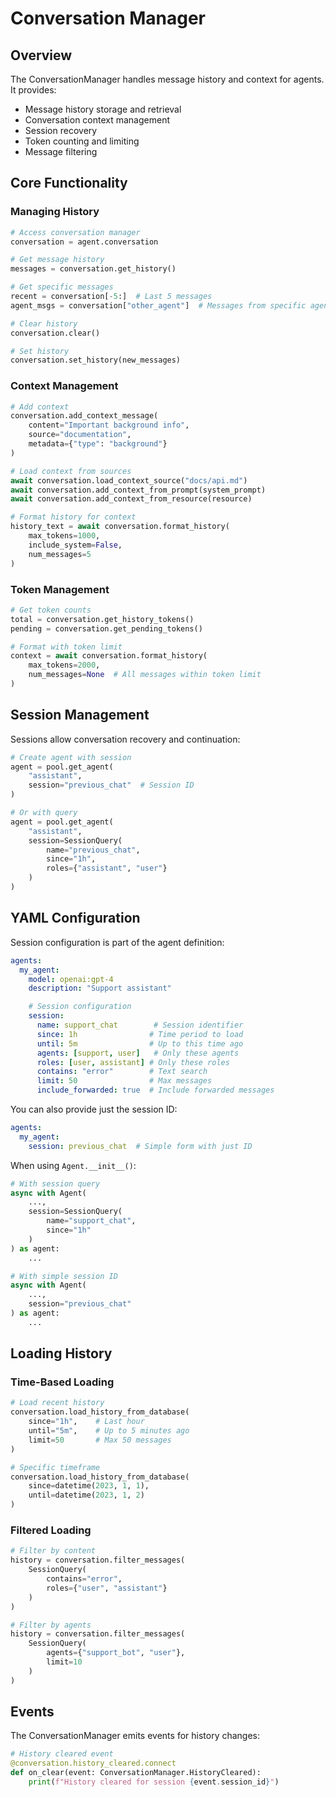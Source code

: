 # Conversation Manager

## Overview

The ConversationManager handles message history and context for agents. It provides:

- Message history storage and retrieval
- Conversation context management
- Session recovery
- Token counting and limiting
- Message filtering

## Core Functionality

### Managing History
```python
# Access conversation manager
conversation = agent.conversation

# Get message history
messages = conversation.get_history()

# Get specific messages
recent = conversation[-5:]  # Last 5 messages
agent_msgs = conversation["other_agent"]  # Messages from specific agent

# Clear history
conversation.clear()

# Set history
conversation.set_history(new_messages)
```

### Context Management
```python
# Add context
conversation.add_context_message(
    content="Important background info",
    source="documentation",
    metadata={"type": "background"}
)

# Load context from sources
await conversation.load_context_source("docs/api.md")
await conversation.add_context_from_prompt(system_prompt)
await conversation.add_context_from_resource(resource)

# Format history for context
history_text = await conversation.format_history(
    max_tokens=1000,
    include_system=False,
    num_messages=5
)
```

### Token Management
```python
# Get token counts
total = conversation.get_history_tokens()
pending = conversation.get_pending_tokens()

# Format with token limit
context = await conversation.format_history(
    max_tokens=2000,
    num_messages=None  # All messages within token limit
)
```

## Session Management

Sessions allow conversation recovery and continuation:

```python
# Create agent with session
agent = pool.get_agent(
    "assistant",
    session="previous_chat"  # Session ID
)

# Or with query
agent = pool.get_agent(
    "assistant",
    session=SessionQuery(
        name="previous_chat",
        since="1h",
        roles={"assistant", "user"}
    )
)
```

## YAML Configuration

Session configuration is part of the agent definition:

```yaml
agents:
  my_agent:
    model: openai:gpt-4
    description: "Support assistant"

    # Session configuration
    session:
      name: support_chat        # Session identifier
      since: 1h                # Time period to load
      until: 5m                # Up to this time ago
      agents: [support, user]   # Only these agents
      roles: [user, assistant] # Only these roles
      contains: "error"        # Text search
      limit: 50                # Max messages
      include_forwarded: true  # Include forwarded messages
```

You can also provide just the session ID:
```yaml
agents:
  my_agent:
    session: previous_chat  # Simple form with just ID
```

When using `Agent.__init__()`:
```python
# With session query
async with Agent(
    ...,
    session=SessionQuery(
        name="support_chat",
        since="1h"
    )
) as agent:
    ...

# With simple session ID
async with Agent(
    ...,
    session="previous_chat"
) as agent:
    ...
```

## Loading History

### Time-Based Loading
```python
# Load recent history
conversation.load_history_from_database(
    since="1h",    # Last hour
    until="5m",    # Up to 5 minutes ago
    limit=50       # Max 50 messages
)

# Specific timeframe
conversation.load_history_from_database(
    since=datetime(2023, 1, 1),
    until=datetime(2023, 1, 2)
)
```

### Filtered Loading
```python
# Filter by content
history = conversation.filter_messages(
    SessionQuery(
        contains="error",
        roles={"user", "assistant"}
    )
)

# Filter by agents
history = conversation.filter_messages(
    SessionQuery(
        agents={"support_bot", "user"},
        limit=10
    )
)
```

## Events

The ConversationManager emits events for history changes:

```python
# History cleared event
@conversation.history_cleared.connect
def on_clear(event: ConversationManager.HistoryCleared):
    print(f"History cleared for session {event.session_id}")
```
